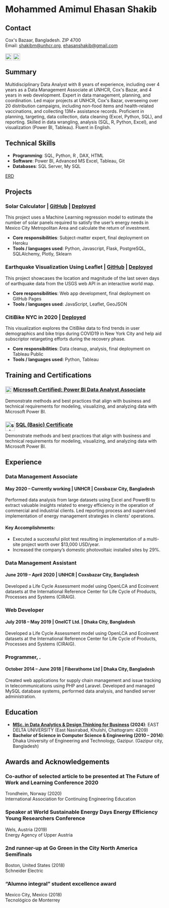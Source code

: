 # Mohammed Amimul Ehasan Shakib <br> 
## Contact
Cox's Bazaar, Bangladesh. ZIP 4700	<br> Email: shakibm@unhcr.org, ehasanshakib@gmail.com <br>
<br>
[<img align="left" alt="maeshakib | LinkedIn" width="22px" src="https://cdn.jsdelivr.net/npm/simple-icons@v3/icons/linkedin.svg" />](https://www.linkedin.com/in/maeshakib/) [<img align="left" alt="JaviSandoval94 | LinkedIn" width="22px" src="https://cdn.jsdelivr.net/npm/simple-icons@v3/icons/github.svg" />](https://github.com/maeshakib/)<br>
## Summary
Multidisciplinary Data Analyst with 8 years of experience, including over 4 years as a Data Management Associate at UNHCR, Cox's Bazar, and 4 years in web development. Expert in data management, planning, and coordination. Led major projects at UNHCR, Cox's Bazar, overseeing over 20 distribution campaigns, including non-food items and health-related vaccinations, and collecting 13M+ assistance records. Proficient in planning, targeting, data collection, data cleaning (Excel, Python, SQL), and reporting. Skilled in data wrangling, analysis (SQL, R, Python, Excel), and visualization (Power BI, Tableau). Fluent in English.

## Technical Skills
* **Programming**: SQL, Python, R , DAX, HTML
* **Software**: Power BI, Advanced MS Excel, Tableau, Git
* **Databases**: SQL Server, My SQL



[ERD](https://github.com/maeshakib/ERD_Crow_s_foot_notation/blob/main/README.md)


## Projects
### Solar Calculator | [GitHub](https://bit.ly/3kziHcg) | [Deployed](https://bit.ly/2FfMqah)
This project uses a Machine Learning regression model to estimate the number of solar panels required to satisfy the user’s energy needs in Mexico City Metropolitan Area and calculate the return of investment.
* **Core responsibilities**: Subject-matter expert, final deployment on Heroku
* **Tools / languages used**: Python, Javascript, Flask, PostgreSQL, SQLAlchemy, Plotly, Sklearn

### Earthquake Visualization Using Leaflet | [GitHub](https://bit.ly/30cnxUB) | [Deployed](https://bit.ly/3geZHgM)
This project showcases the location and magnitude of the last seven days of earthquake data from the USGS web API in an interactive world map.
* **Core responsibilities**: Web app development, final deployment on GitHub Pages
* **Tools / languages used**: JavaScript, Leaflet, GeoJSON

### CitiBike NYC in 2020 | [Deployed](https://tabsoft.co/311T6zJ)
This visualization explores the CitiBike data to find trends in user demographics and bike trips during COVID19 in New York City and help aid subscriptor retargeting efforts during the recovery phase.
* **Core responsibilities**: Data cleanup, analysis, final deployment on Tableau Public
* **Tools / languages used**: Python, Tableau

## Training and Certifications
### [Microsoft Certified: Power BI Data Analyst Associate](https://www.credly.com/badges/dfd4fd8a-8e67-42f6-a700-95277c57e2e8/public_url)  <img align="left" alt="powerbiassocaite | microsoft" width="22px" src="https://learn.microsoft.com/en-us/media/learn/certification/badges/microsoft-certified-associate-badge.svg" />

Demonstrate methods and best practices that align with business and technical requirements for modeling, visualizing, and analyzing data with Microsoft Power BI.

### [SQL (Basic) Certificate](https://www.hackerrank.com/certificates/d15917b3b175) <img align="left" alt="sql basic certificate | hackerrank" width="30px" src="https://upload.wikimedia.org/wikipedia/commons/thumb/4/40/HackerRank_Icon-1000px.png/900px-HackerRank_Icon-1000px.png" />

Demonstrate methods and best practices that align with business and technical requirements for modeling, visualizing, and analyzing data with Microsoft Power BI.


## Experience
### Data Management Associate
#### May 2020 – Currently working | UNHCR | Coxsbazar City, Bangladesh
Performed data analysis from large datasets using Excel and PowerBI to extract valuable insights related to energy efficiency in the operation of commercial and industrial clients. Led reporting process and supervised implementation of energy management strategies in clients’ operations.
#### Key Accomplishments:
* Executed a successful pilot test resulting in implementation of a multi-site project worth over $13,000 USD/year.
* Increased the company’s domestic photovoltaic installed sites by 29%. 

### Data Management Assistant
#### June 2019 – April 2020 | UNHCR | Coxsbazar City, Bangladesh
Developed a Life Cycle Assessment model using OpenLCA and Ecoinvent datasets at the International Reference Center for Life Cycle of Products, Processes and Systems (CIRAIG).



### Web Developer
#### July 2018 – May 2019 | OneICT Ltd. | Dhaka City, Bangladesh
Developed a Life Cycle Assessment model using OpenLCA and Ecoinvent datasets at the International Reference Center for Life Cycle of Products, Processes and Systems (CIRAIG).

### Programmer, .
#### October 2014 – June 2018 | Fiberathome Ltd | Dhaka City, Bangladesh
Created web applications for supply chain management and issue tracking in telecommunications using PHP and Laravel. Developed and managed MySQL database systems, performed data analysis, and handled server administration.


## Education
* **[MSc. in Data Analytics & Design Thinking for Business](https://www.eastdelta.edu.bd/programs-offered-by-the-university/sob/msc-data-analytics) (2024)**: EAST DELTA UNIVERSITY (East Nasirabad, Khulshi, Chattogram: 4209) 
* **Bachelor of Science in Computer Science & Engineering (2010 – 2014)**: Dhaka University of Engineering and Technology, Gazipur. (Gazipur city, Bangladesh)

## Awards and Acknowledgements
### Co-author of selected article to be presented at The Future of Work and Learning Conference 2020
Trondheim, Norway (2020)<br>
International Association for Continuing Engineering Education

### Speaker at World Sustainable Energy Days Energy Efficiency Young Researchers Conference
Wels, Austria (2019)<br>
Energy Agency of Upper Austria

### 2nd runner-up at Go Green in the City North America Semifinals
Boston, United States (2018)<br>
Schneider Electric

### “Alumno integral” student excellence award
Mexico City, Mexico (2018)<br>
Tecnológico de Monterrey
